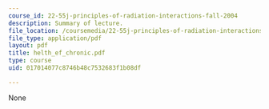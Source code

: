 ```yaml
---
course_id: 22-55j-principles-of-radiation-interactions-fall-2004
description: Summary of lecture.
file_location: /coursemedia/22-55j-principles-of-radiation-interactions-fall-2004/017014077c8746b48c7532683f1b08df_helth_ef_chronic.pdf
file_type: application/pdf
layout: pdf
title: helth_ef_chronic.pdf
type: course
uid: 017014077c8746b48c7532683f1b08df

---
```

None